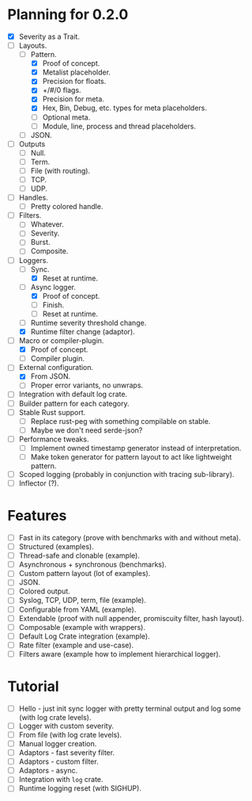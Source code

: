 # Planning for 0.2.0
- [x] Severity as a Trait.
- [ ] Layouts.
  - [ ] Pattern.
    - [x] Proof of concept.
    - [x] Metalist placeholder.
    - [x] Precision for floats.
    - [x] +/#/0 flags.
    - [x] Precision for meta.
    - [x] Hex, Bin, Debug, etc. types for meta placeholders.
    - [ ] Optional meta.
    - [ ] Module, line, process and thread placeholders.
  - [ ] JSON.
- [ ] Outputs
  - [ ] Null.
  - [ ] Term.
  - [ ] File (with routing).
  - [ ] TCP.
  - [ ] UDP.  
- [ ] Handles.
  - [ ] Pretty colored handle.
- [ ] Filters.
  - [ ] Whatever.
  - [ ] Severity.
  - [ ] Burst.
  - [ ] Composite.
- [ ] Loggers.
  - [ ] Sync.
    - [x] Reset at runtime.    
  - [ ] Async logger.
    - [x] Proof of concept.
    - [ ] Finish.
    - [ ] Reset at runtime.
  - [ ] Runtime severity threshold change.
  - [x] Runtime filter change (adaptor).  
- [ ] Macro or compiler-plugin.
  - [x] Proof of concept.
  - [ ] Compiler plugin.
- [ ] External configuration.
  - [x] From JSON.
  - [ ] Proper error variants, no unwraps.
- [ ] Integration with default log crate.
- [ ] Builder pattern for each category.
- [ ] Stable Rust support.
  - [ ] Replace rust-peg with something compilable on stable.
  - [ ] Maybe we don't need serde-json?
- [ ] Performance tweaks.
  - [ ] Implement owned timestamp generator instead of interpretation.
  - [ ] Make token generator for pattern layout to act like lightweight pattern.  
- [ ] Scoped logging (probably in conjunction with tracing sub-library).
- [ ] Inflector (?).

# Features
- [ ] Fast in its category (prove with benchmarks with and without meta).
- [ ] Structured (examples).
- [ ] Thread-safe and clonable (example).
- [ ] Asynchronous + synchronous (benchmarks).
- [ ] Custom pattern layout (lot of examples).
- [ ] JSON.
- [ ] Colored output.
- [ ] Syslog, TCP, UDP, term, file (example).
- [ ] Configurable from YAML (example).
- [ ] Extendable (proof with null appender, promiscuity filter, hash layout).
- [ ] Composable (example with wrappers).
- [ ] Default Log Crate integration (example).
- [ ] Rate filter (example and use-case).
- [ ] Filters aware (example how to implement hierarchical logger).

# Tutorial
- [ ] Hello - just init sync logger with pretty terminal output and log some (with log crate levels).
- [ ] Logger with custom severity.
- [ ] From file (with log crate levels).
- [ ] Manual logger creation.
- [ ] Adaptors - fast severity filter.
- [ ] Adaptors - custom filter.
- [ ] Adaptors - async.
- [ ] Integration with `log` crate.
- [ ] Runtime logging reset (with SIGHUP).
